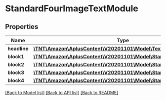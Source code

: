 # StandardFourImageTextModule

## Properties
Name | Type | Description | Notes
------------ | ------------- | ------------- | -------------
**headline** | [**\TNT\Amazon\AplusContent\V20201101\Model\TextComponent**](TextComponent.md) |  | [optional] 
**block1** | [**\TNT\Amazon\AplusContent\V20201101\Model\StandardImageTextBlock**](StandardImageTextBlock.md) |  | [optional] 
**block2** | [**\TNT\Amazon\AplusContent\V20201101\Model\StandardImageTextBlock**](StandardImageTextBlock.md) |  | [optional] 
**block3** | [**\TNT\Amazon\AplusContent\V20201101\Model\StandardImageTextBlock**](StandardImageTextBlock.md) |  | [optional] 
**block4** | [**\TNT\Amazon\AplusContent\V20201101\Model\StandardImageTextBlock**](StandardImageTextBlock.md) |  | [optional] 

[[Back to Model list]](../README.md#documentation-for-models) [[Back to API list]](../README.md#documentation-for-api-endpoints) [[Back to README]](../README.md)


